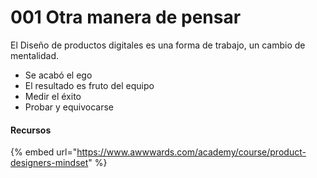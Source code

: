 # 001 Otra manera de pensar



El Diseño de productos digitales es una forma de trabajo, un cambio de mentalidad.

* Se acabó el ego
* El resultado es fruto del equipo
* Medir el éxito
* Probar y equivocarse

#### Recursos

{% embed url="https://www.awwwards.com/academy/course/product-designers-mindset" %}

